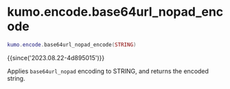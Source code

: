 # kumo.encode.base64url_nopad_encode

```lua
kumo.encode.base64url_nopad_encode(STRING)
```

{{since('2023.08.22-4d895015')}}

Applies `base64url_nopad` encoding to STRING, and returns the encoded string.
